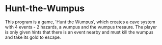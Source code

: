 # Hunt-the-Wumpus
This program is a game, 'Hunt the Wumpus', which creates a cave system with 4 events - 2 hazards, a wumpus and the wumpus tresaure. The player is only given hints that there is an event nearby and must kill the wumpus and take its gold to escape.
